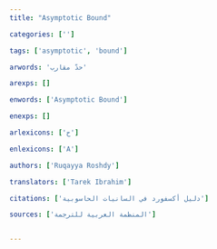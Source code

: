 ```yaml
---
title: "Asymptotic Bound"

categories: ['']

tags: ['asymptotic', 'bound']

arwords: 'حدّ مقارب'

arexps: []

enwords: ['Asymptotic Bound']

enexps: []

arlexicons: ['ح']

enlexicons: ['A']

authors: ['Ruqayya Roshdy']

translators: ['Tarek Ibrahim']

citations: ['دليل أكسفورد في السانيات الحاسوبية']

sources: ['المنظمة العربية للترجمة']


---
```

